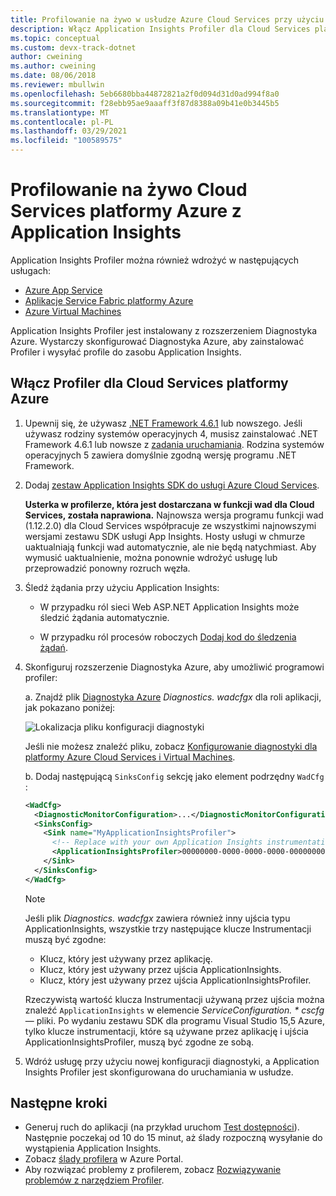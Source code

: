 ```yaml
---
title: Profilowanie na żywo w usłudze Azure Cloud Services przy użyciu Application Insights | Microsoft Docs
description: Włącz Application Insights Profiler dla Cloud Services platformy Azure.
ms.topic: conceptual
ms.custom: devx-track-dotnet
author: cweining
ms.author: cweining
ms.date: 08/06/2018
ms.reviewer: mbullwin
ms.openlocfilehash: 5eb6680bba44872821a2f0d094d31d0ad994f8a0
ms.sourcegitcommit: f28ebb95ae9aaaff3f87d8388a09b41e0b3445b5
ms.translationtype: MT
ms.contentlocale: pl-PL
ms.lasthandoff: 03/29/2021
ms.locfileid: "100589575"
---
```

# <a name="profile-live-azure-cloud-services-with-application-insights"></a>Profilowanie na żywo Cloud Services platformy Azure z Application Insights

Application Insights Profiler można również wdrożyć w następujących usługach:
* [Azure App Service](profiler.md?toc=/azure/azure-monitor/toc.json)
* [Aplikacje Service Fabric platformy Azure](profiler-servicefabric.md?toc=/azure/azure-monitor/toc.json)
* [Azure Virtual Machines](profiler-vm.md?toc=/azure/azure-monitor/toc.json)

Application Insights Profiler jest instalowany z rozszerzeniem Diagnostyka Azure. Wystarczy skonfigurować Diagnostyka Azure, aby zainstalować Profiler i wysyłać profile do zasobu Application Insights.

## <a name="enable-profiler-for-azure-cloud-services"></a>Włącz Profiler dla Cloud Services platformy Azure
1. Upewnij się, że używasz [.NET Framework 4.6.1](/dotnet/framework/migration-guide/how-to-determine-which-versions-are-installed) lub nowszego. Jeśli używasz rodziny systemów operacyjnych 4, musisz zainstalować .NET Framework 4.6.1 lub nowsze z [zadania uruchamiania](../../cloud-services/cloud-services-dotnet-install-dotnet.md). Rodzina systemów operacyjnych 5 zawiera domyślnie zgodną wersję programu .NET Framework. 

1. Dodaj [zestaw Application Insights SDK do usługi Azure Cloud Services](./cloudservices.md?toc=%2fazure%2fazure-monitor%2ftoc.json).

    **Usterka w profilerze, która jest dostarczana w funkcji wad dla Cloud Services, została naprawiona.** Najnowsza wersja programu funkcji wad (1.12.2.0) dla Cloud Services współpracuje ze wszystkimi najnowszymi wersjami zestawu SDK usługi App Insights. Hosty usługi w chmurze uaktualniają funkcji wad automatycznie, ale nie będą natychmiast. Aby wymusić uaktualnienie, można ponownie wdrożyć usługę lub przeprowadzić ponowny rozruch węzła.

1. Śledź żądania przy użyciu Application Insights:

    * W przypadku ról sieci Web ASP.NET Application Insights może śledzić żądania automatycznie.

    * W przypadku ról procesów roboczych [Dodaj kod do śledzenia żądań](profiler-trackrequests.md?toc=/azure/azure-monitor/toc.json).

1. Skonfiguruj rozszerzenie Diagnostyka Azure, aby umożliwić programowi profiler:

    a. Znajdź plik [Diagnostyka Azure](../agents/diagnostics-extension-overview.md) *Diagnostics. wadcfgx* dla roli aplikacji, jak pokazano poniżej:  

      ![Lokalizacja pliku konfiguracji diagnostyki](./media/profiler-cloudservice/cloudservice-solutionexplorer.png)  

      Jeśli nie możesz znaleźć pliku, zobacz [Konfigurowanie diagnostyki dla platformy Azure Cloud Services i Virtual Machines](/visualstudio/azure/vs-azure-tools-diagnostics-for-cloud-services-and-virtual-machines).

    b. Dodaj następującą `SinksConfig` sekcję jako element podrzędny `WadCfg` :  

      ```xml
      <WadCfg>
        <DiagnosticMonitorConfiguration>...</DiagnosticMonitorConfiguration>
        <SinksConfig>
          <Sink name="MyApplicationInsightsProfiler">
            <!-- Replace with your own Application Insights instrumentation key. -->
            <ApplicationInsightsProfiler>00000000-0000-0000-0000-000000000000</ApplicationInsightsProfiler>
          </Sink>
        </SinksConfig>
      </WadCfg>
      ```

    > [!NOTE]
    > Jeśli plik *Diagnostics. wadcfgx* zawiera również inny ujścia typu ApplicationInsights, wszystkie trzy następujące klucze Instrumentacji muszą być zgodne:  
    > * Klucz, który jest używany przez aplikację. 
    > * Klucz, który jest używany przez ujścia ApplicationInsights. 
    > * Klucz, który jest używany przez ujścia ApplicationInsightsProfiler. 
    >
    > Rzeczywistą wartość klucza Instrumentacji używaną przez ujścia można znaleźć `ApplicationInsights` w elemencie     *ServiceConfiguration. \* cscfg* — pliki. 
    > Po wydaniu zestawu SDK dla programu Visual Studio 15,5 Azure, tylko klucze instrumentacji, które są używane przez aplikację i ujścia ApplicationInsightsProfiler, muszą być zgodne ze sobą.

1. Wdróż usługę przy użyciu nowej konfiguracji diagnostyki, a Application Insights Profiler jest skonfigurowana do uruchamiania w usłudze.
 
## <a name="next-steps"></a>Następne kroki

* Generuj ruch do aplikacji (na przykład uruchom [Test dostępności](monitor-web-app-availability.md)). Następnie poczekaj od 10 do 15 minut, aż ślady rozpoczną wysyłanie do wystąpienia Application Insights.
* Zobacz [ślady profilera](profiler-overview.md?toc=/azure/azure-monitor/toc.json) w Azure Portal.
* Aby rozwiązać problemy z profilerem, zobacz [Rozwiązywanie problemów z narzędziem Profiler](profiler-troubleshooting.md?toc=/azure/azure-monitor/toc.json).

